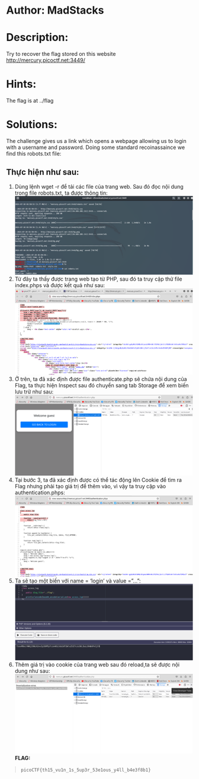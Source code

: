 # Author: MadStacks
# Description:
Try to recover the flag stored on this website http://mercury.picoctf.net:3449/
# Hints:
The flag is at ../flag
# Solutions:
The challenge gives us a link which opens a webpage allowing us to login with a username and password. Doing some standard recoinassaince we find this robots.txt file:
## Thực hiện như sau:
1.	Dùng lệnh wget -r <link> để tải các file của trang web. Sau đó đọc nội dung trong file robots.txt, ta được thông tin:
![alt text](Photos/image-16.png)
2.	Từ đây ta thấy được trang web tạo từ PHP, sau đó ta truy cập thử file index.phps và được kết quả như sau:
![alt text](Photos/image-17.png)
3.	Ở trên, ta đã xác định được file authenticate.php sẽ chứa nội dung của Flag, ta thực hiện Inspect sau đó chuyển sang tab Storage để xem biến lưu trữ như sau:
![alt text](Photos/image-18.png)
4.	Tại bước 3, ta đã xác định được có thể tác động lên Cookie để tìm ra Flag nhưng phải tạo giá trị để thêm vào, vì vậy ta truy cập vào authentication.phps:
![alt text](Photos/image-19.png)
5.	Ta sẽ tạo một biến với name = ‘login’ và value =”…”:
![alt text](Photos/image-20.png)
6.	Thêm giá trị vào cookie của trang web sau đó reload,ta sẽ được nội dung như sau:
![alt text](Photos/image-21.png)
**FLAG:**
> `picoCTF{th15_vu1n_1s_5up3r_53e1ous_y4ll_b4e3f8b1}`
